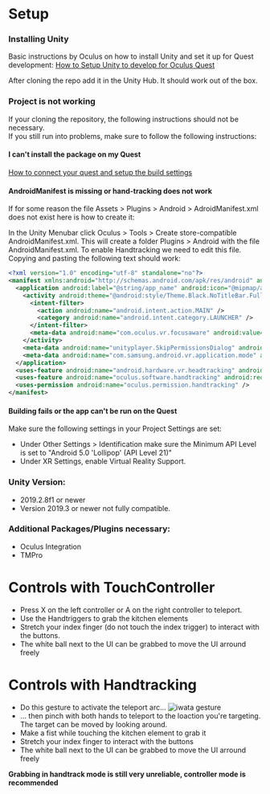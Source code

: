 # Setup
### Installing Unity

Basic instructions by Oculus on how to install Unity and set it up for Quest development:
[How to Setup Unity to develop for Oculus Quest](https://developer.oculus.com/documentation/unity/book-unity-gsg/)

After cloning the repo add it in the Unity Hub. It should work out of the box.

### Project is not working

If your cloning the repository, the following instructions should not be necessary.  
If you still run into problems, make sure to follow the following instructions:

#### I can't install the package on my Quest
[How to connect your quest and setup the build settings](https://developer.oculus.com/documentation/unity/unity-enable-device/)

#### AndroidManifest is missing or hand-tracking does not work
If for some reason the file Assets > Plugins > Android > AdroidManifest.xml does not exist here is how to create it: 

In the Unity Menubar click Oculus > Tools > Create store-compatible AndroidManifest.xml. This will create a folder Plugins > Android with the file AndroidManifest.xml. To enable Handtracking we need to edit this file. Copying and pasting the following text should work:

```xml
<?xml version="1.0" encoding="utf-8" standalone="no"?>
<manifest xmlns:android="http://schemas.android.com/apk/res/android" android:installLocation="auto">
  <application android:label="@string/app_name" android:icon="@mipmap/app_icon" android:allowBackup="true">
    <activity android:theme="@android:style/Theme.Black.NoTitleBar.Fullscreen" android:configChanges="locale|fontScale|keyboard|keyboardHidden|mcc|mnc|navigation|orientation|screenLayout|screenSize|smallestScreenSize|touchscreen|uiMode" android:launchMode="singleTask" android:name="com.unity3d.player.UnityPlayerActivity" android:excludeFromRecents="true">
      <intent-filter>
        <action android:name="android.intent.action.MAIN" />
        <category android:name="android.intent.category.LAUNCHER" />
      </intent-filter>
      <meta-data android:name="com.oculus.vr.focusaware" android:value="false" />
    </activity>
    <meta-data android:name="unityplayer.SkipPermissionsDialog" android:value="false" />
    <meta-data android:name="com.samsung.android.vr.application.mode" android:value="vr_only" />
  </application>
  <uses-feature android:name="android.hardware.vr.headtracking" android:version="1" android:required="true" />
  <uses-feature android:name="oculus.software.handtracking" android:required="false" />
  <uses-permission android:name="oculus.permission.handtracking" />
</manifest>
```

#### Building fails or the app can't be run on the Quest
Make sure the following settings in your Project Settings are set:
  - Under Other Settings > Identification make sure the Minimum API Level is set to "Android 5.0 'Lollipop' (API Level 21)"
  - Under XR Settings, enable Virtual Reality Support.

### Unity Version: 
  - 2019.2.8f1 or newer
  - Version 2019.3 or newer not fully compatible.

### Additional Packages/Plugins necessary: 
  - Oculus Integration
  - TMPro

# Controls with TouchController
- Press X on the left controller or A on the right controller to teleport.
- Use the Handtriggers to grab the kitchen elements
- Stretch your index finger (do not touch the index trigger) to interact with the buttons.
- The white ball next to the UI can be grabbed to move the UI arround freely

# Controls with Handtracking
- Do this gesture to activate the teleport arc...
![iwata gesture](http://www.legeekretrogaming.com/geekblog/wp-content/uploads/2015/07/directly.png) 
- ... then pinch with both hands to teleport to the loaction you're targeting. The target can be moved by looking around.
- Make a fist while touching the kitchen element to grab it
- Stretch your index finger to interact with the buttons
- The white ball next to the UI can be grabbed to move the UI arround freely

**Grabbing in handtrack mode is still very unreliable, controller mode is recommended**
